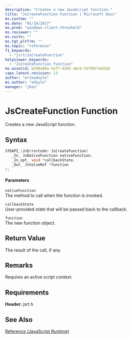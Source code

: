 ```yaml
---
description: "Creates a new JavaScript function."
title: "JsCreateFunction Function | Microsoft Docs"
ms.custom: ""
ms.date: "01/18/2017"
ms.prod: "windows-client-threshold"
ms.reviewer: ""
ms.suite: ""
ms.tgt_pltfrm: ""
ms.topic: "reference"
f1_keywords: 
  - "jsrt/JsCreateFunction"
helpviewer_keywords: 
  - "JsCreateFunction function"
ms.assetid: b298a96a-5ef7-4203-a8c8-55f9bfc6d2bb
caps.latest.revision: 13
author: "erikadoyle"
ms.author: "edoyle"
manager: "jken"
---
```

# JsCreateFunction Function
Creates a new JavaScript function.
  
## Syntax  
  
```cpp  
STDAPI_(JsErrorCode) JsCreateFunction(  
   _In_ JsNativeFunction nativeFunction,  
   _In_opt_ void *callbackState,  
   _Out_ JsValueRef *function  
);  
```  
  
#### Parameters  
 `nativeFunction`  
 The method to call when the function is invoked.  
  
 `callbackState`  
 User-provided state that will be passed back to the callback.  
  
 `function`  
 The new function object.  
  
## Return Value  
 The result of the call, if any.  
  
## Remarks  
 Requires an active script context.  
  
## Requirements  
 **Header:** jsrt.h  
  
## See Also  
 [Reference (JavaScript Runtime)](../chakra-hosting/reference-javascript-runtime.md)